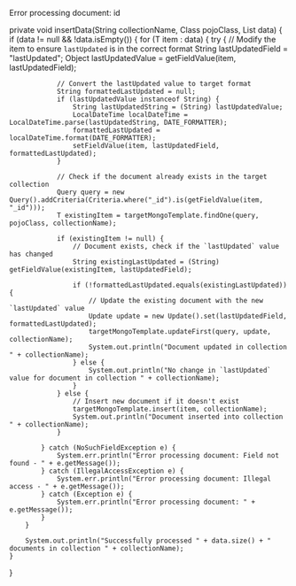 Error processing document: id


private <T> void insertData(String collectionName, Class<T> pojoClass, List<T> data) {
    if (data != null && !data.isEmpty()) {
        for (T item : data) {
            try {
                // Modify the item to ensure `lastUpdated` is in the correct format
                String lastUpdatedField = "lastUpdated";
                Object lastUpdatedValue = getFieldValue(item, lastUpdatedField);

                // Convert the lastUpdated value to target format
                String formattedLastUpdated = null;
                if (lastUpdatedValue instanceof String) {
                    String lastUpdatedString = (String) lastUpdatedValue;
                    LocalDateTime localDateTime = LocalDateTime.parse(lastUpdatedString, DATE_FORMATTER);
                    formattedLastUpdated = localDateTime.format(DATE_FORMATTER);
                    setFieldValue(item, lastUpdatedField, formattedLastUpdated);
                }

                // Check if the document already exists in the target collection
                Query query = new Query().addCriteria(Criteria.where("_id").is(getFieldValue(item, "_id")));
                T existingItem = targetMongoTemplate.findOne(query, pojoClass, collectionName);

                if (existingItem != null) {
                    // Document exists, check if the `lastUpdated` value has changed
                    String existingLastUpdated = (String) getFieldValue(existingItem, lastUpdatedField);

                    if (!formattedLastUpdated.equals(existingLastUpdated)) {
                        // Update the existing document with the new `lastUpdated` value
                        Update update = new Update().set(lastUpdatedField, formattedLastUpdated);
                        targetMongoTemplate.updateFirst(query, update, collectionName);
                        System.out.println("Document updated in collection " + collectionName);
                    } else {
                        System.out.println("No change in `lastUpdated` value for document in collection " + collectionName);
                    }
                } else {
                    // Insert new document if it doesn't exist
                    targetMongoTemplate.insert(item, collectionName);
                    System.out.println("Document inserted into collection " + collectionName);
                }

            } catch (NoSuchFieldException e) {
                System.err.println("Error processing document: Field not found - " + e.getMessage());
            } catch (IllegalAccessException e) {
                System.err.println("Error processing document: Illegal access - " + e.getMessage());
            } catch (Exception e) {
                System.err.println("Error processing document: " + e.getMessage());
            }
        }

        System.out.println("Successfully processed " + data.size() + " documents in collection " + collectionName);
    }
}


